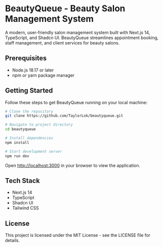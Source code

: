 # BeautyQueue - Beauty Salon Management System

A modern, user-friendly salon management system built with Next.js 14, TypeScript, and Shadcn UI. BeautyQueue streamlines appointment booking, staff management, and client services for beauty salons.

## Prerequisites

- Node.js 18.17 or later
- npm or yarn package manager

## Getting Started

Follow these steps to get BeautyQueue running on your local machine:

```bash
# Clone the repository
git clone https://github.com/TaylorLok/beautyqueue.git

# Navigate to project directory
cd beautyqueue

# Install dependencies
npm install

# Start development server
npm run dev
```

Open [http://localhost:3000](http://localhost:3000) in your browser to view the application.

## Tech Stack

- Next.js 14
- TypeScript
- Shadcn UI
- Tailwind CSS

## License

This project is licensed under the MIT License - see the LICENSE file for details.